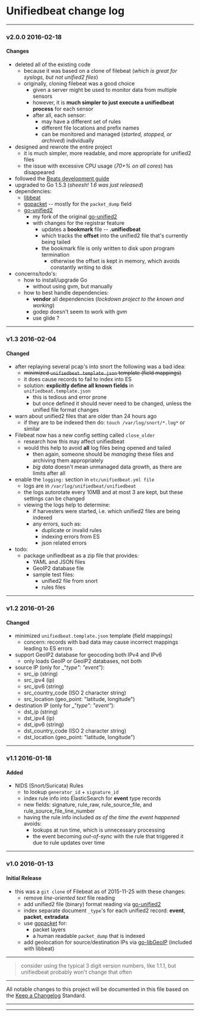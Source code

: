 # Unifiedbeat change log

***

### v2.0.0 2016-02-18

#### Changes

* deleted all of the existing code
  * because it was based on a clone of filebeat (_which is great for syslogs, but not unified2 files_)
  * originally, cloning filebeat was a good choice
    * given a server might be used to monitor data from multiple sensors
    * however, it is **much simpler to just execute a unifiedbeat process** for each sensor
    * after all, each sensor:
      * may have a different set of rules
      * different file locations and prefix names
      * can be monitored and managed (_started, stopped, or archived_) individually
* designed and rewrote the entire project
  * it is much simpler, more readable, and more appropriate for unified2 files
  * the issue with excessive CPU usage (_70+% on all cores_) has disappeared
* followed the [Beats development guide](https://www.elastic.co/guide/en/beats/libbeat/current/new-beat.html)
* upgraded to Go 1.5.3 (_sheesh! 1.6 was just released_)
* dependencies:
  * [libbeat](https://github.com/elastic/beats/tree/master/libbeat)
  * [gopacket](https://github.com/google/gopacket) -- mostly for the ```packet_dump``` field
  * [go-unified2](https://github.com/cleesmith/go-unified2)
    * my fork of the original [go-unified2](https://github.com/jasonish/go-unified2)
    * with changes for the registrar feature
      * updates a **bookmark** file -- **.unifiedbeat**
      * which tracks the **offset** into the unified2 file that's currently being tailed
      * the bookmark file is only written to disk upon program termination
        * otherwise the offset is kept in memory, which avoids constantly writing to disk
* concerns/todo's:
  * how to install/upgrade Go
    * without using gvm, but manually
  * how to best handle dependencies:
    * **vendor** all dependencies (_lockdown project to the known and working_)
    * godep doesn't seem to work with gvm
    * use glide ?

***

### v1.3 2016-02-04

#### Changed

* after replaying several pcap's into snort the following was a bad idea:
  * ~~minimized ```unifiedbeat.template.json``` template (field mappings)~~
  * it does cause records to fail to index into ES
  * solution: **explicitly define all known fields** in ```unifiedbeat.template.json```
    * this is tedious and error prone
    * but once defined it should never need to be changed, unless the unified file format changes
* warn about unified2 files that are older than 24 hours ago
  * if they are to be indexed then do: ```touch /var/log/snort/*.log*``` or similar
* Filebeat now has a new config setting called ```close_older```
  * research how this may affect unifiedbeat
  * would this help to avoid **all** log files being opened and tailed
    * then again, someone should be _managing_ these files and archiving them appropriately
    * _big data_ doesn't mean unmanaged data growth, as there are limits after all
* enable the ```logging:``` section in ```etc/unifiedbeat.yml file```
  * logs are in ```/var/log/unifiedbeat/unifiedbeat```
  * the logs autorotate every 10MB and at most 3 are kept, but these settings can be changed
  * viewing the logs help to determine:
    * if harvesters were started, i.e. which unified2 files are being indexed
    * any errors, such as:
      * duplicate or invalid rules
      * indexing errors from ES
      * json related errors
* todo:
  * package unifiedbeat as a zip file that provides:
    * YAML and JSON files
    * GeoIP2 database file
    * sample test files:
      * unified2 file from snort
      * rules files

***

### v1.2 2016-01-26

#### Changed

* minimized ```unifiedbeat.template.json``` template (field mappings)
  * concern: records with bad data may cause incorrect mappings leading to ES errors
* support GeoIP2 database for geocoding both IPv4 and IPv6
  * only loads GeoIP or GeoIP2 databases, not both
* source IP (only for _"_type": "event"_):
  * src_ip (string)
  * src_ipv4 (ip)
  * src_ipv6 (string)
  * src_country_code (ISO 2 character string)
  * src_location (geo_point: "latitude, longitude")
* destination IP (only for _"_type": "event"_):
  * dst_ip (string)
  * dst_ipv4 (ip)
  * dst_ipv6 (string)
  * dst_country_code (ISO 2 character string)
  * dst_location (geo_point: "latitude, longitude")

***

### v1.1 2016-01-18

#### Added

* NIDS (Snort/Suricata) Rules
  * to lookup ```generator_id``` + ```signature_id```
  * index rule info into ElasticSearch for **event** type records
  * new fields: signature, rule_raw, rule_source_file, and rule_source_file_line_number
  * having the rule info included _as of the time the event happened_ avoids:
    * lookups at run time, which is unnecessary processing
    * the event becoming _out-of-sync_ with the rule that triggered it due to rule updates over time

***

### v1.0 2016-01-13

#### Initial Release

* this was a ```git clone``` of Filebeat as of 2015-11-25 with these changes:
  * remove _line-oriented text_ file reading
  * add unified2 file (binary) format reading via [go-unified2](https://github.com/jasonish/go-unified2)
  * index separate document ```_type```'s for each unified2 record: **event**, **packet**, **extradata**
  * use [gopacket](https://github.com/google/gopacket) for:
    * packet layers
    * a human readable ```packet_dump``` that is indexed
  * add geolocation for source/destination IPs via [go-libGeoIP](github.com/nranchev/go-libGeoIP) (included with libbeat)

***

> consider using the typical 3 digit version numbers, like 1.1.1, but unifiedbeat probably won't change that often

***

All notable changes to this project will be documented in this file based on the
[Keep a Changelog](http://keepachangelog.com/) Standard.

***
***

